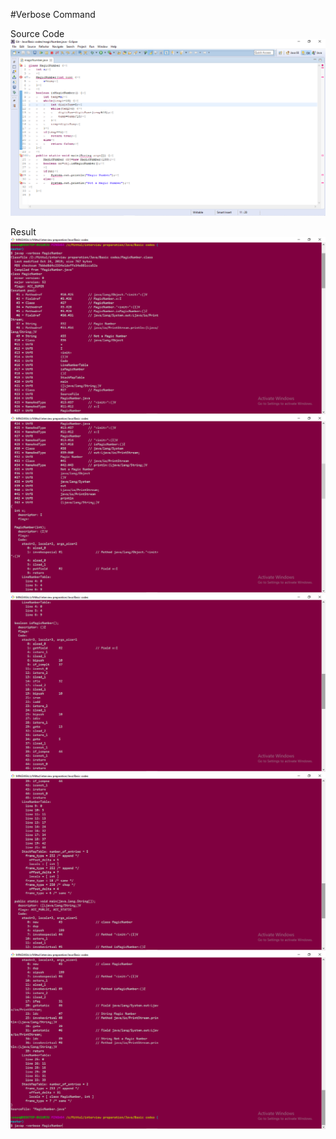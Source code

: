 #Verbose Command

Source Code
![alt text](https://github.com/mittulmandhan/java-interview-prep/blob/master/img/verbose/source_code.png)


Result
![alt text](https://github.com/mittulmandhan/java-interview-prep/blob/master/img/verbose/1.png)
![alt text](https://github.com/mittulmandhan/java-interview-prep/blob/master/img/verbose/2.png)
![alt text](https://github.com/mittulmandhan/java-interview-prep/blob/master/img/verbose/3.png)
![alt text](https://github.com/mittulmandhan/java-interview-prep/blob/master/img/verbose/4.png)
![alt text](https://github.com/mittulmandhan/java-interview-prep/blob/master/img/verbose/5.png)